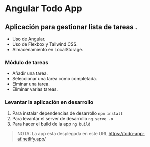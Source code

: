 # Angular Todo App

## Aplicación para gestionar lista de tareas .
- Uso de Angular.
- Uso de Flexbox y Tailwind CSS.
- Almacenamiento en LocalStorage.

### Módulo de tareas
- Añadir una tarea.
- Seleccionar una tarea como completada.
- Elminar una tarea.
- Eliminar varias tareas.

### Levantar la aplicación en desarrollo
1. Para instalar dependencias de desarrollo ```npm install```
2. Para levantar el server de desarrollo ```ng serve -o```
3. Para hacer el build de la app ```ng build```

> NOTA: La app esta desplegada en este URL https://todo-app-af.netlify.app/
